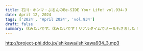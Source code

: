 ```yaml
---
title: 石川・ホンマ・ぶるんのBe-SIDE Your Life! vol.934-3
date: April 12, 2024
tags: ['2024', 'April 2024', 'vol.934']
draft: false
summary: 休みたいです。休みたいです！リアルタイムでメールもきました！
---
```


http://project-phi.ddo.jp/ishikawa/ishikawa934_3.mp3
